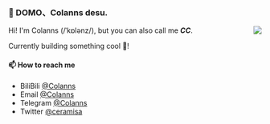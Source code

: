 ### 🥷 DOMO、Colanns desu.

<img
  align=right
  src="https://github-readme-stats.vercel.app/api?username=colasama&show_icons=true&hide=contribs&theme=shadow_green&hide_title=true&hide_rank=true"
/>

Hi! I'm Colanns (/ˈkɒlənz/), but you can also call me ***CC***.  

Currently building something cool 🥰! 

#### 📫 How to reach me

- BiliBili [@Colanns](https://space.bilibili.com/392441)
- Email [@Colanns](mailto:mycolands@gmail.com)
- Telegram [@Colanns](https://t.me/colanns)
- Twitter [@ceramisa](https://twitter.com/ceramisa)
